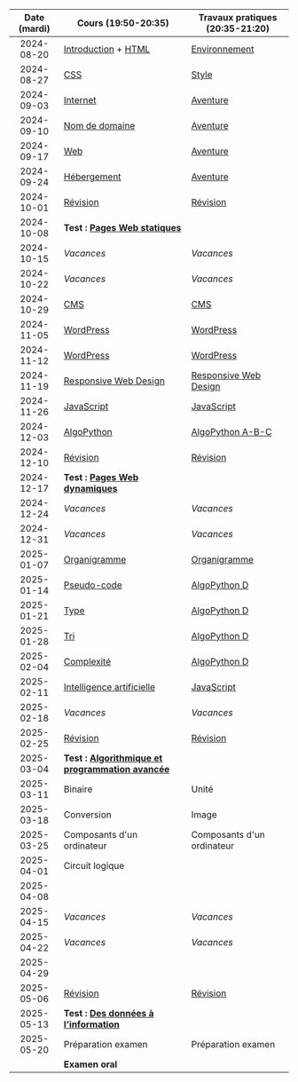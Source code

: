 | Date (mardi) | Cours (19:50-20:35)                                                  | Travaux pratiques (20:35-21:20)                     |
| :----------: | -------------------------------------------------------------------- | --------------------------------------------------- |
|  2024-08-20  | [Introduction](/docs/3cci/intro) + [HTML](/docs/3cci/webs/html)      | [Environnement](/docs/3cci/webs/environnement)      |
|  2024-08-27  | [CSS](/docs/3cci/webs/css)                                           | [Style](/docs/3cci/webs/style)                      |
|  2024-09-03  | [Internet](/docs/3cci/webs/internet)                                 | [Aventure](/docs/3cci/webs/aventure)                |
|  2024-09-10  | [Nom de domaine](/docs/3cci/webs/domaine)                            | [Aventure](/docs/3cci/webs/aventure)                |
|  2024-09-17  | [Web](/docs/3cci/webs/web)                                           | [Aventure](/docs/3cci/webs/aventure)                |
|  2024-09-24  | [Hébergement](/docs/3cci/webs/hebergement)                           | [Aventure](/docs/3cci/webs/aventure)                |
|  2024-10-01  | [Révision](/docs/3cci/webs/revision)                                 | [Révision](/docs/3cci/webs/revision)                |
|  2024-10-08  | **Test : [Pages Web statiques](/docs/3cci/webs)**                    |                                                     |
|  2024-10-15  | _Vacances_                                                           | _Vacances_                                          |
|  2024-10-22  | _Vacances_                                                           | _Vacances_                                          |
|  2024-10-29  | [CMS](/docs/3cci/webd/cms)                                           | [CMS](/docs/3cci/webd/cms)                          |
|  2024-11-05  | [WordPress](/docs/3cci/webd/wordpress)                               | [WordPress](/docs/3cci/webd/wordpress)              |
|  2024-11-12  | [WordPress](/docs/3cci/webd/wordpress)                               | [WordPress](/docs/3cci/webd/wordpress)              |
|  2024-11-19  | [Responsive Web Design](/docs/3cci/webd/responsive)                  | [Responsive Web Design](/docs/3cci/webd/responsive) |
|  2024-11-26  | [JavaScript](/docs/3cci/webd/javascript)                             | [JavaScript](/docs/3cci/webd/javascript)            |
|  2024-12-03  | [AlgoPython](/docs/3cci/webd/algopython)                             | [AlgoPython A-B-C](/docs/3cci/webd/algopython)      |
|  2024-12-10  | [Révision](/docs/3cci/webd/revision)                                 | [Révision](/docs/3cci/webd/revision)                |
|  2024-12-17  | **Test : [Pages Web dynamiques](/docs/3cci/webd)**                   |                                                     |
|  2024-12-24  | _Vacances_                                                           | _Vacances_                                          |
|  2024-12-31  | _Vacances_                                                           | _Vacances_                                          |
|  2025-01-07  | [Organigramme](/docs/3cci/prog/organigramme)                         | [Organigramme](/docs/3cci/prog/organigramme)        |
|  2025-01-14  | [Pseudo-code](/docs/3cci/prog/pseudocode)                            | [AlgoPython D](/docs/3cci/prog/algopython-d)        |
|  2025-01-21  | [Type](/docs/3cci/prog/type)                                         | [AlgoPython D](/docs/3cci/prog/algopython-d)        |
|  2025-01-28  | [Tri](/docs/3cci/prog/tri)                                           | [AlgoPython D](/docs/3cci/prog/algopython-d)        |
|  2025-02-04  | [Complexité](/docs/3cci/prog/complexite)                             | [AlgoPython D](/docs/3cci/prog/algopython-d)        |
|  2025-02-11  | [Intelligence artificielle](/docs/3cci/prog/ia)                      | [JavaScript](/docs/3cci/webd/javascript)            |
|  2025-02-18  | _Vacances_                                                           | _Vacances_                                          |
|  2025-02-25  | [Révision](/docs/3cci/prog/revision)                                 | [Révision](/docs/3cci/prog/revision)                |
|  2025-03-04  | **Test : [Algorithmique et programmation avancée](/docs/3cci/prog)** |                                                     |
|  2025-03-11  | Binaire                                                              | Unité                                               |
|  2025-03-18  | Conversion                                                           | Image                                               |
|  2025-03-25  | Composants d'un ordinateur                                           | Composants d'un ordinateur                          |
|  2025-04-01  | Circuit logique                                                      |                                                     |
|  2025-04-08  |                                                                      |                                                     |
|  2025-04-15  | _Vacances_                                                           | _Vacances_                                          |
|  2025-04-22  | _Vacances_                                                           | _Vacances_                                          |
|  2025-04-29  |                                                                      |                                                     |
|  2025-05-06  | [Révision](/docs/3cci/info/revision)                                 | [Révision](/docs/3cci/info/revision)                |
|  2025-05-13  | **Test : [Des données à l'information](/docs/3cci/info)**            |                                                     |
|  2025-05-20  | Préparation examen                                                   | Préparation examen                                  |
|              | **Examen oral**                                                      |                                                     |
